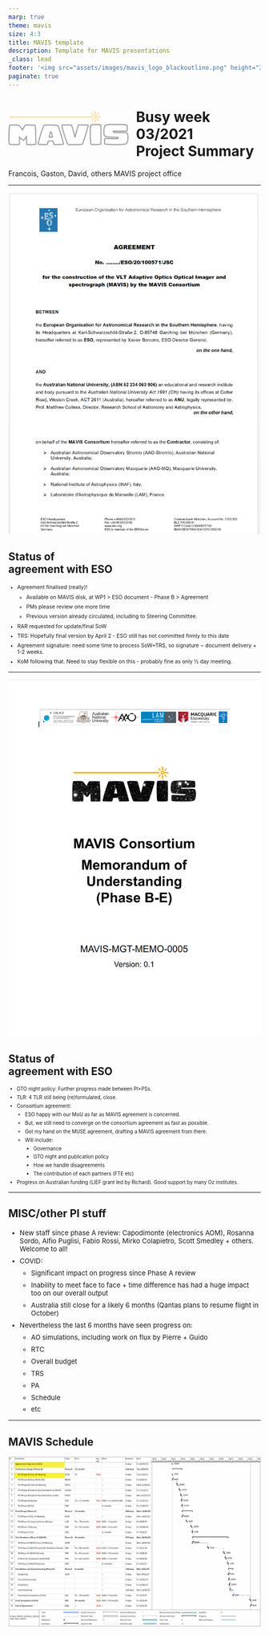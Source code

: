 ```yaml
---
marp: true
theme: mavis
size: 4:3
title: MAVIS template
description: Template for MAVIS presentations
_class: lead
footer: '<img src="assets/images/mavis_logo_blackoutline.png" height="30px">'
paginate: true
---
```


<style>
</style>

<img src="assets/images/mavis_logo_blackoutline.png" style="display:inline;float:left;margin-right:15px;margin-top:30px;opacity: 40%;" width="240px">



# Busy week 03/2021<br/>Project Summary



<div class="authors">

Francois, Gaston, David, others
MAVIS project office
</div>

---
![bg right](assets/images/mavis_agreement_front_page.png)
<style scoped>li { margin-top: 0.6em; }</style>
## Status of<br/>agreement with ESO

<div style="font-size:75%">

- Agreement finalised (really)!
  - Available on MAVIS disk, at WP1 > ESO document - Phase B > Agreement
  - PMs please review one more time
  - Previous version already circulated, including to Steering Committee.
- RAR requested for update/final SoW
- TRS: Hopefully final version by April 2 - ESO still has not committed firmly to this date
- Agreement signature: need some time to process SoW+TRS, so signature ~ document delivery + 1-2 weeks.
- KoM following that. Need to stay flexible on this - probably fine as only ½ day meeting.
</div>


---
![bg right](assets/images/mavis_mou.png)
<style scoped>li { margin-top: 0.6em; }</style>
## Status of<br/>agreement with ESO

<div style="font-size:70%">

- GTO night policy: Further progress made between PI+PSs.
- TLR: 4 TLR still being (re)formulated, close.
- Consortium agreement: 
  - ESO happy with our MoU as far as MAVIS agreement is concerned.
  - But, we still need to converge on the consortium agreement as fast as possible. 
  - Got my hand on the MUSE agreement, drafting a MAVIS agreement from there.
  - Will include:
    - Governance
    - GTO night and publication policy
    - How we handle disagreements
    - The contribution of each partners (FTE etc)
- Progress on Australian funding (LIEF grant led by Richard). Good support by many Oz institutes.
</div>


---
## MISC/other PI stuff


<div style="font-size: 95%;">

- New staff since phase A review: Capodimonte (electronics AOM), Rosanna Sordo, Alfio Puglisi, Fabio Rossi, Mirko Colapietro, Scott Smedley + others. Welcome to all!
- COVID:
  - Significant impact on progress since Phase A review
  - Inability to meet face to face + time difference has had a huge impact too on our overall output
  - Australia still close for a likely 6 months (Qantas plans to resume flight in October)
- Nevertheless the last 6 months have seen progress on:
  - AO simulations, including work on flux by Pierre + Guido
  - RTC
  - Overall budget
  - TRS
  - PA
  - Schedule
  - etc
</div>

---
## MAVIS Schedule

![w:780](assets/images/mavis_schedule.png)

